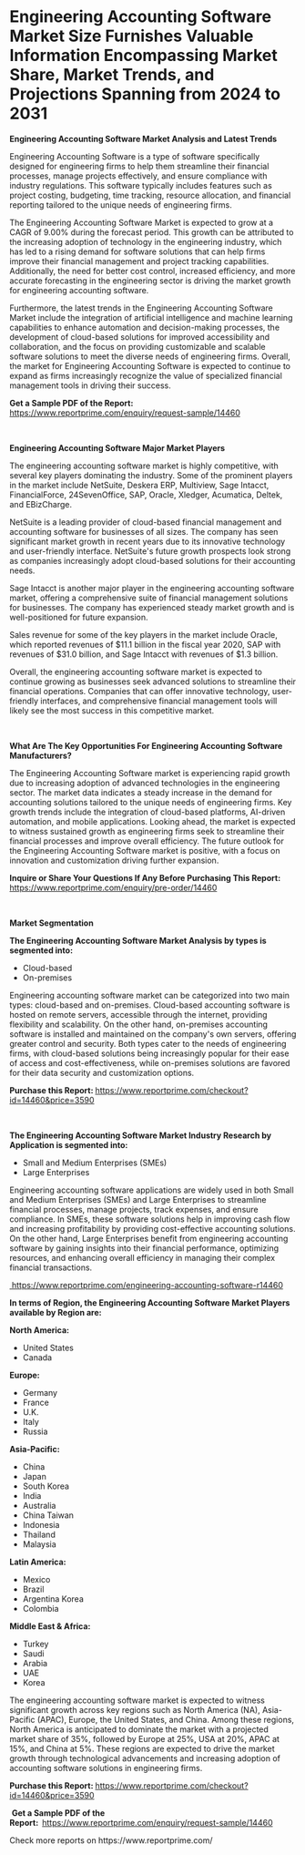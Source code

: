 <p><h1>Engineering Accounting Software Market Size Furnishes Valuable Information Encompassing Market Share, Market Trends, and Projections Spanning from 2024 to 2031</h1></p><p><strong>Engineering Accounting Software Market Analysis and Latest Trends</strong></p>
<p><p>Engineering Accounting Software is a type of software specifically designed for engineering firms to help them streamline their financial processes, manage projects effectively, and ensure compliance with industry regulations. This software typically includes features such as project costing, budgeting, time tracking, resource allocation, and financial reporting tailored to the unique needs of engineering firms.</p><p>The Engineering Accounting Software Market is expected to grow at a CAGR of 9.00% during the forecast period. This growth can be attributed to the increasing adoption of technology in the engineering industry, which has led to a rising demand for software solutions that can help firms improve their financial management and project tracking capabilities. Additionally, the need for better cost control, increased efficiency, and more accurate forecasting in the engineering sector is driving the market growth for engineering accounting software.</p><p>Furthermore, the latest trends in the Engineering Accounting Software Market include the integration of artificial intelligence and machine learning capabilities to enhance automation and decision-making processes, the development of cloud-based solutions for improved accessibility and collaboration, and the focus on providing customizable and scalable software solutions to meet the diverse needs of engineering firms. Overall, the market for Engineering Accounting Software is expected to continue to expand as firms increasingly recognize the value of specialized financial management tools in driving their success.</p></p>
<p><strong>Get a Sample PDF of the Report:&nbsp;</strong> <a href="https://www.reportprime.com/enquiry/request-sample/14460">https://www.reportprime.com/enquiry/request-sample/14460</a></p>
<p>&nbsp;</p>
<p><strong>Engineering Accounting Software Major Market Players</strong></p>
<p><p>The engineering accounting software market is highly competitive, with several key players dominating the industry. Some of the prominent players in the market include NetSuite, Deskera ERP, Multiview, Sage Intacct, FinancialForce, 24SevenOffice, SAP, Oracle, Xledger, Acumatica, Deltek, and EBizCharge.</p><p>NetSuite is a leading provider of cloud-based financial management and accounting software for businesses of all sizes. The company has seen significant market growth in recent years due to its innovative technology and user-friendly interface. NetSuite's future growth prospects look strong as companies increasingly adopt cloud-based solutions for their accounting needs.</p><p>Sage Intacct is another major player in the engineering accounting software market, offering a comprehensive suite of financial management solutions for businesses. The company has experienced steady market growth and is well-positioned for future expansion.</p><p>Sales revenue for some of the key players in the market include Oracle, which reported revenues of $11.1 billion in the fiscal year 2020, SAP with revenues of $31.0 billion, and Sage Intacct with revenues of $1.3 billion.</p><p>Overall, the engineering accounting software market is expected to continue growing as businesses seek advanced solutions to streamline their financial operations. Companies that can offer innovative technology, user-friendly interfaces, and comprehensive financial management tools will likely see the most success in this competitive market.</p></p>
<p>&nbsp;</p>
<p><strong>What Are The Key Opportunities For Engineering Accounting Software Manufacturers?</strong></p>
<p><p>The Engineering Accounting Software market is experiencing rapid growth due to increasing adoption of advanced technologies in the engineering sector. The market data indicates a steady increase in the demand for accounting solutions tailored to the unique needs of engineering firms. Key growth trends include the integration of cloud-based platforms, AI-driven automation, and mobile applications. Looking ahead, the market is expected to witness sustained growth as engineering firms seek to streamline their financial processes and improve overall efficiency. The future outlook for the Engineering Accounting Software market is positive, with a focus on innovation and customization driving further expansion.</p></p>
<p><strong>Inquire or Share Your Questions If Any Before Purchasing This Report:</strong> <a href="https://www.reportprime.com/enquiry/pre-order/14460">https://www.reportprime.com/enquiry/pre-order/14460</a></p>
<p>&nbsp;</p>
<p><strong>Market Segmentation</strong></p>
<p><strong>The Engineering Accounting Software Market Analysis by types is segmented into:</strong></p>
<p><ul><li>Cloud-based</li><li>On-premises</li></ul></p>
<p><p>Engineering accounting software market can be categorized into two main types: cloud-based and on-premises. Cloud-based accounting software is hosted on remote servers, accessible through the internet, providing flexibility and scalability. On the other hand, on-premises accounting software is installed and maintained on the company's own servers, offering greater control and security. Both types cater to the needs of engineering firms, with cloud-based solutions being increasingly popular for their ease of access and cost-effectiveness, while on-premises solutions are favored for their data security and customization options.</p></p>
<p><strong>Purchase this Report:&nbsp;</strong><a href="https://www.reportprime.com/checkout?id=14460&price=3590">https://www.reportprime.com/checkout?id=14460&price=3590</a></p>
<p>&nbsp;</p>
<p><strong>The Engineering Accounting Software Market Industry Research by Application is segmented into:</strong></p>
<p><ul><li>Small and Medium Enterprises (SMEs)</li><li>Large Enterprises</li></ul></p>
<p><p>Engineering accounting software applications are widely used in both Small and Medium Enterprises (SMEs) and Large Enterprises to streamline financial processes, manage projects, track expenses, and ensure compliance. In SMEs, these software solutions help in improving cash flow and increasing profitability by providing cost-effective accounting solutions. On the other hand, Large Enterprises benefit from engineering accounting software by gaining insights into their financial performance, optimizing resources, and enhancing overall efficiency in managing their complex financial transactions.</p></p>
<p><a href="https://www.reportprime.com/engineering-accounting-software-r14460">&nbsp;https://www.reportprime.com/engineering-accounting-software-r14460</a></p>
<p><strong>In terms of Region, the Engineering Accounting Software Market Players available by Region are:</strong></p>
<p>
    <p> <strong> North America: </strong>
        <ul>
            <li>United States</li>
            <li>Canada</li>
        </ul>
        </p> 
    <p> <strong> Europe: </strong>
        <ul>
            <li>Germany</li>
            <li>France</li>
            <li>U.K.</li>
            <li>Italy</li>
            <li>Russia</li>
        </ul>
        </p> 
    <p> <strong> Asia-Pacific: </strong>
        <ul>
            <li>China</li>
            <li>Japan</li>
            <li>South Korea</li>
            <li>India</li>
            <li>Australia</li>
            <li>China Taiwan</li>
            <li>Indonesia</li>
            <li>Thailand</li>
            <li>Malaysia</li>
        </ul>
        </p> 
    <p> <strong> Latin America: </strong>
        <ul>
            <li>Mexico</li>
            <li>Brazil</li>
            <li>Argentina Korea</li>
            <li>Colombia</li>
        </ul>
        </p> 
    <p> <strong> Middle East & Africa: </strong>
        <ul>
            <li>Turkey</li>
            <li>Saudi</li>
            <li>Arabia</li>
            <li>UAE</li>
            <li>Korea</li>
        </ul>
    </p>
    </p>
<p><p>The engineering accounting software market is expected to witness significant growth across key regions such as North America (NA), Asia-Pacific (APAC), Europe, the United States, and China. Among these regions, North America is anticipated to dominate the market with a projected market share of 35%, followed by Europe at 25%, USA at 20%, APAC at 15%, and China at 5%. These regions are expected to drive the market growth through technological advancements and increasing adoption of accounting software solutions in engineering firms.</p></p>
<p><strong>Purchase this Report: </strong><a href="https://www.reportprime.com/checkout?id=14460&price=3590">https://www.reportprime.com/checkout?id=14460&price=3590</a></p>
<p>&nbsp;<strong>Get a Sample PDF of the Report:&nbsp;&nbsp;</strong><a href="https://www.reportprime.com/enquiry/request-sample/14460">https://www.reportprime.com/enquiry/request-sample/14460</a></p>
<p><strong></strong></p>
<p>Check more reports on https://www.reportprime.com/</p>